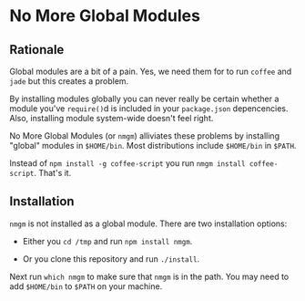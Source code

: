 No More Global Modules
======================

Rationale
---------

Global modules are a bit of a pain. Yes, we need them for to run `coffee` and `jade` but this creates a problem.

By installing modules globally you can never really be certain whether a module you've `require()`d is included in your `package.json` depencencies. Also, installing module system-wide doesn't feel right.

No More Global Modules (or `nmgm`) alliviates these problems by installing "global" modules in `$HOME/bin`. Most distributions include `$HOME/bin` in `$PATH`.

Instead of `npm install -g coffee-script` you run `nmgm install coffee-script`. That's it.

Installation
------------

`nmgm` is not installed as a global module. There are two installation options:

* Either you `cd /tmp` and run `npm install nmgm`.

* Or you clone this repository and run `./install`. 

Next run `which nmgm` to make sure that `nmgm` is in the path. You may need to add `$HOME/bin` to `$PATH` on your machine.

